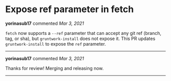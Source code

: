 # Expose ref parameter in fetch

**yorinasub17** commented *Mar 3, 2021*

`fetch` now supports a `--ref` parameter that can accept any git ref (branch, tag, or sha), but `gruntwork-install` does not expose it. This PR updates `gruntwork-install` to expose the `ref` parameter.
<br />
***


**yorinasub17** commented *Mar 3, 2021*

Thanks for review! Merging and releasing now.
***

